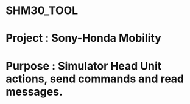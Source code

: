 # SHM30_TOOL
# Project : Sony-Honda Mobility 
# Purpose : Simulator Head Unit actions, send commands and read messages. 

